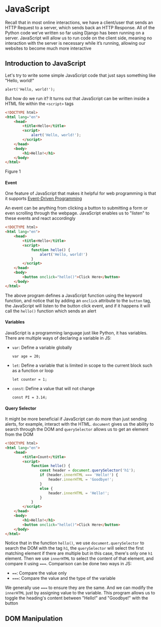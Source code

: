 # JavaScript

Recall that in most online interactions, we have a client/user that sends an HTTP Request to a server, which sends back an HTTP Response. All of the Python code we’ve written so far using Django has been running on a server. JavaScript will allow us to run code on the client side, meaning no interaction with the server is necessary while it’s running, allowing our websites to become much more interactive

## Introduction to JavaScript

Let's try to write some simple JavaScript code that just says something like "Hello, world!"

`alert('Hello, world!');`

But how do we run it? It turns out that JavaScript can be written inside a HTML file within the `<script>` tags

```HTML
<!DOCTYPE html>
<html lang="en">
    <head>
        <title>Hello</title>
        <script>
            alert('Hello, world!');
        </script>
    </head>
    <body>
        <h1>Hello!</h1>
    </body>
</html>
```

Figure 1

#### Event

One feature of JavaScript that makes it helpful for web programming is that it supports [Event-Driven Programming](https://medium.com/@vsvaibhav2016/introduction-to-event-driven-programming-28161b79c223)

An event can be anything from clicking a button to submitting a form or even scrolling through the webpage. JavaScript enables us to "listen" to these events and react accordingly

```HTML
<!DOCTYPE html>
<html lang="en">
    <head>
        <title>Hello</title>
        <script>
            function hello() {
                alert('Hello, world!')
            }
        </script>
    </head>
    <body>
        <button onclick="hello()">Click Here</button>
    </body>
</html>
```

The above program defines a JavaScript function using the keyword function, and notice that by adding an `onclick` attribute to the `button` tag, the JavaScript will listen to the button click event, and if it happens it will call the `hello()` function which sends an alert

#### Variables

JavaScript is a programming language just like Python, it has variables. There are multiple ways of declaring a variable in JS:

- `var`: Define a variable globally

  `var age = 20;`

- `let`: Define a variable that is limited in scope to the current block such as a function or loop

  `let counter = 1;`

- `const`: Define a value that will not change

  `const PI = 3.14;`

#### Query Selector

It might be more beneficial if JavaScript can do more than just sending alerts, for example, interact with the HTML. `document` gives us the ability to search through the DOM and `querySelector` allows us to get an element from the DOM

```HTML
<!DOCTYPE html>
<html lang="en">
    <head>
        <title>Count</title>
        <script>
            function hello() {
                const header = document.querySelector('h1');
                if (header.innerHTML === 'Hello!') {
                    header.innerHTML = 'Goodbye!';
                }
                else {
                    header.innerHTML = 'Hello!';
                }
            }
        </script>
    </head>
    <body>
        <h1>Hello!</h1>
        <button onclick="hello()">Click Here</button>
    </body>
</html>
```

Notice that in the function `hello()`, we use `document.querySelector` to search the DOM with the tag `h1`, the `querySelector` will select the first matching element if there are multiple but in this case, there's only one `h1` element. Then we use `innerHTML` to select the content of that element, and compare it using `===`. Comparison can be done two ways in JS:

- `==`: Compare the value only
- `===`: Compare the value and the type of the variable

We generally use `===` to ensure they are the same. And we can modify the `innerHTML` just by assigning value to the variable. This program allows us to toggle the heading's content between "Hello!" and "Goodbye!" with the button

## DOM Manipulation
